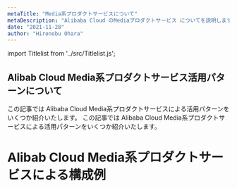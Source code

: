 ```yaml
---
metaTitle: "Media系プロダクトサービスについて"
metaDescription: "Alibaba Cloud のMediaプロダクトサービス についてを説明します"
date: "2021-11-28"
author: "Hironobu Ohara"
---
```


import Titlelist from '../src/Titlelist.js';




<!-- 
query MyQuery {
  allMarkdownRemark(
    filter: {fileAbsolutePath: {regex: "/usecase-media/"}}
    sort: {fields: fileAbsolutePath, order: ASC}
  ) {
    nodes {
      frontmatter {
        title
        metaTitle
        metaDescription
        date(formatString: "yyyy/MM/DD")
        author       
      }
      fileAbsolutePath
    }
  }
}
-->

## Alibab Cloud Media系プロダクトサービス活用パターンについて

この記事では Alibaba Cloud Media系プロダクトサービスによる活用パターンをいくつか紹介いたします。 
この記事では Alibaba Cloud Media系プロダクトサービスによる活用パターンをいくつか紹介いたします。

# Alibab Cloud Media系プロダクトサービスによる構成例


<Titlelist 
    metaTitle="日中間動画配信サーバーの構築"
    metaDescription="日中間動画配信サーバーの構築"
    url="https://pangsen.github.io/help/usecase-media/MEDIA_001_Japan-China_video_distribution_server"
    imageurl="https://raw.githubusercontent.com/sbcloud/help/master/content/usecase-media/Media_images_98012380860378000/20181202132152.png"
    date="2018/11/30"
    author="SBC engineer blog"
/>


